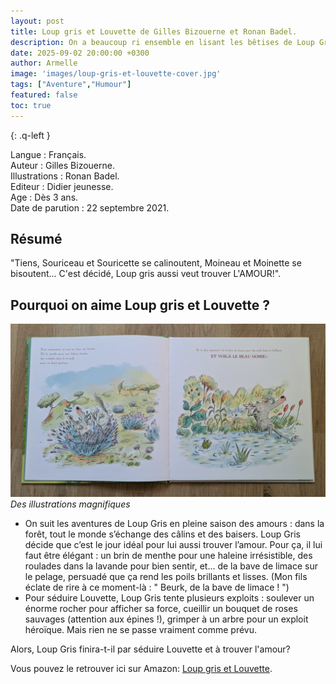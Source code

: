 ```yaml
---
layout: post
title: Loup gris et Louvette de Gilles Bizouerne et Ronan Badel.
description: On a beaucoup ri ensemble en lisant les bêtises de Loup Gris, surtout mon fils demandait à le relire.
date: 2025-09-02 20:00:00 +0300
author: Armelle
image: 'images/loup-gris-et-louvette-cover.jpg'
tags: ["Aventure","Humour"]
featured: false
toc: true
---
```


{: .q-left }

Langue : Français.    
Auteur : Gilles Bizouerne.     
Illustrations : Ronan Badel.                      
Editeur : Didier jeunesse.                
Age : Dès 3 ans.                              
Date de parution : 22 septembre 2021.        

## Résumé

"Tiens, Souriceau et Souricette se calinoutent, Moineau et Moinette se bisoutent... C'est décidé, Loup gris aussi veut trouver L'AMOUR!".

## Pourquoi on aime Loup gris et Louvette ?

![Des illustrations magnifiques](images/loup-gris-et-louvette-int.jpg)
*Des illustrations magnifiques*
- On suit les aventures de Loup Gris en pleine saison des amours : dans la forêt, tout le monde s’échange des câlins et des baisers. Loup Gris décide que c’est le jour idéal pour lui aussi trouver l’amour. Pour ça, il lui faut être élégant : un brin de menthe pour une haleine irrésistible, des roulades dans la lavande pour bien sentir, et... de la bave de limace sur le pelage, persuadé que ça rend les poils brillants et lisses. (Mon fils éclate de rire à ce moment-là : " Beurk, de la bave de limace ! ")
- Pour séduire Louvette, Loup Gris tente plusieurs exploits : soulever un énorme rocher pour afficher sa force, cueillir un bouquet de roses sauvages (attention aux épines !), grimper à un arbre pour un exploit héroïque. Mais rien ne se passe vraiment comme prévu.

Alors, Loup Gris finira-t-il par séduire Louvette et à trouver l'amour?

Vous pouvez le retrouver ici sur Amazon: [Loup gris et Louvette](https://amzn.to/42lbHY0).



